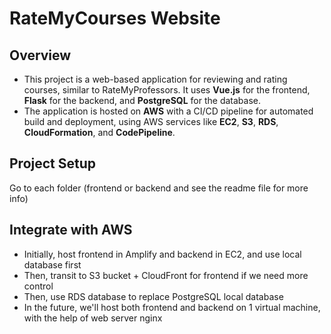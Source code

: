 
# RateMyCourses Website

## Overview

- This project is a web-based application for reviewing and rating courses, similar to RateMyProfessors. It uses **Vue.js** for the frontend, **Flask** for the backend, and **PostgreSQL** for the database. 
- The application is hosted on **AWS** with a CI/CD pipeline for automated build and deployment, using AWS services like **EC2**, **S3**, **RDS**, **CloudFormation**, and **CodePipeline**.

## Project Setup
Go to each folder (frontend or backend and see the readme file for more info)

## Integrate with AWS
- Initially, host frontend in Amplify and backend in EC2, and use local database first
- Then, transit to S3 bucket + CloudFront for frontend if we need more control
- Then, use RDS database to replace PostgreSQL local database
- In the future, we'll host both frontend and backend on 1 virtual machine, with the help of web server nginx
